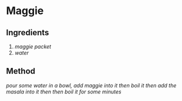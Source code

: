 # **Maggie**
## **Ingredients**
1. *maggie packet*
2. *water*
## **Method**
*pour some water in a bowl, add maggie into it then boil it then add the masala into it then then boil it for some minutes*